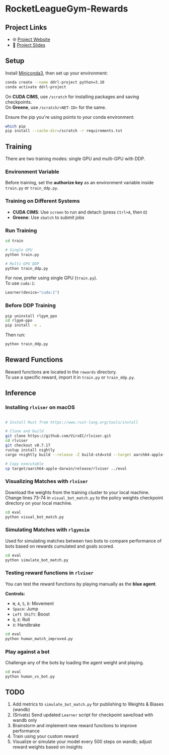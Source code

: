 # RocketLeagueGym-Rewards

## Project Links

- 🌐 [Project Website](https://aiden-frost.github.io/RocketLeagueGym-Rewards/)
- 📑 [Project Slides](https://docs.google.com/presentation/d/1Losh2EeNvpRQ31Fi9mhvghKpchoFJYR-8D2LuFRhyDY/edit?slide=id.g356eb091964_0_317#slide=id.g356eb091964_0_317)

## Setup

Install [Miniconda3](https://www.anaconda.com/docs/getting-started/miniconda/install), then set up your environment:

```bash
conda create --name ddrl-project python=3.10
conda activate ddrl-project
```

On **CUDA CIMS**, use `/scratch` for installing packages and saving checkpoints.  
On **Greene**, use `/scratch/<NET-ID>` for the same.

Ensure the pip you're using points to your conda environment:

```bash
which pip
pip install --cache-dir=/scratch -r requirements.txt
```

## Training

There are two training modes: single GPU and multi-GPU with DDP.

### Environment Variable

Before training, set the **authorize key** as an environment variable inside `train.py` or `train_ddp.py`.

### Training on Different Systems

- **CUDA CIMS**: Use `screen` to run and detach (press `Ctrl+A`, then `D`)
- **Greene**: Use `sbatch` to submit jobs

### Run Training

```bash
cd train

# Single GPU
python train.py

# Multi-GPU DDP
python train_ddp.py
```

For now, prefer using single GPU (`train.py`).  
To use `cuda:1`:

```python
Learner(device="cuda:1")
```

### Before DDP Training

```bash
pip uninstall rlgym_ppo
cd rlgym-ppo
pip install -e .
```

Then run:

```bash
python train_ddp.py
```

## Reward Functions

Reward functions are located in the `rewards` directory.  
To use a specific reward, import it in `train.py` or `train_ddp.py`.

## Inference

### Installing `rlviser` on macOS

```bash

# Install Rust from https://www.rust-lang.org/tools/install

# Clone and build
git clone https://github.com/VirxEC/rlviser.git
cd rlviser
git checkout v0.7.17
rustup install nightly
cargo +nightly build --release -Z build-std=std --target aarch64-apple-darwin

# Copy executable
cp target/aarch64-apple-darwin/release/rlviser ../eval
```

### Visualizing Matches with `rlviser`

Download the weights from the training cluster to your local machine. Change lines 73-74 in `visual_bot_match.py` to the policy weights checkpoint directory
on your local machine.
```bash
cd eval
python visual_bot_match.py
```

### Simulating Matches with `rlgymsim`

Used for simulating matches between two bots to compare performance of bots based on rewards cumulated and goals scored.
```bash
cd eval
python simulate_bot_match.py
```

### Testing reward functions in `rlviser`

You can test the reward functions by playing manually as the **blue agent**.

**Controls:**
- `W`, `A`, `S`, `D`: Movement  
- `Space`: Jump  
- `Left Shift`: Boost  
- `Q`, `E`: Roll  
- `X`: Handbrake  

```bash
cd eval
python human_match_improved.py
```

### Play against a bot

Challenge any of the bots by loading the agent weight and playing.
```bash
cd eval
python human_vs_bot.py
```

## TODO

1. Add metrics to `simulate_bot_match.py` for publishing to Weights & Biases (wandb)
2. (Srivats) Send updated `Learner` script for checkpoint save/load with wandb only
3. Brainstorm and implement new reward functions to improve performance
4. Train using your custom reward
5. Visualize or simulate your model every 500 steps on wandb; adjust reward weights based on insights
